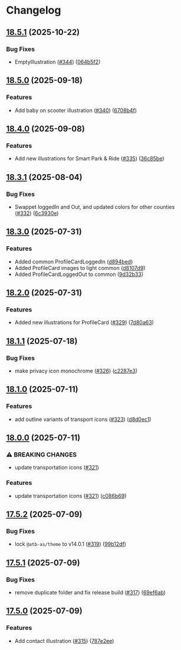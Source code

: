 # Changelog

## [18.5.1](https://github.com/AtB-AS/design-system/compare/generate-assets@v18.5.0...generate-assets@v18.5.1) (2025-10-22)


### Bug Fixes

* EmptyIllustration ([#344](https://github.com/AtB-AS/design-system/issues/344)) ([064b5f2](https://github.com/AtB-AS/design-system/commit/064b5f2550ac952637c847d582027fb212021c6b))

## [18.5.0](https://github.com/AtB-AS/design-system/compare/generate-assets@v18.4.0...generate-assets@v18.5.0) (2025-09-18)


### Features

* Add baby on scooter illustration ([#340](https://github.com/AtB-AS/design-system/issues/340)) ([6708b4f](https://github.com/AtB-AS/design-system/commit/6708b4fb0bd80e091c59885cdb34ee25cdf1077b))

## [18.4.0](https://github.com/AtB-AS/design-system/compare/generate-assets@v18.3.1...generate-assets@v18.4.0) (2025-09-08)


### Features

* Add new illustrations for Smart Park & Ride ([#335](https://github.com/AtB-AS/design-system/issues/335)) ([36c85be](https://github.com/AtB-AS/design-system/commit/36c85bec8c353d69523f1fb89fc60ca35c88c13f))

## [18.3.1](https://github.com/AtB-AS/design-system/compare/generate-assets@v18.3.0...generate-assets@v18.3.1) (2025-08-04)


### Bug Fixes

* Swappet loggedIn and Out, and updated colors for other counties ([#332](https://github.com/AtB-AS/design-system/issues/332)) ([6c3930e](https://github.com/AtB-AS/design-system/commit/6c3930ef5861c1a7041cd5b2a707515bf40ce301))

## [18.3.0](https://github.com/AtB-AS/design-system/compare/generate-assets@v18.2.0...generate-assets@v18.3.0) (2025-07-31)


### Features

* Added common ProfileCardLoggedIn ([d894bed](https://github.com/AtB-AS/design-system/commit/d894bed7e2f62bf6f38e0185cef96c4121006d79))
* Added ProfileCard images to light common ([d8107d9](https://github.com/AtB-AS/design-system/commit/d8107d9a66af65c6fd52f098b7bae127e530d09d))
* Added ProfileCardLoggedOut to common ([9d32b33](https://github.com/AtB-AS/design-system/commit/9d32b331286ab5dd5ee779a3dabe9bc97953825f))

## [18.2.0](https://github.com/AtB-AS/design-system/compare/generate-assets@v18.1.1...generate-assets@v18.2.0) (2025-07-31)


### Features

* Added new illustrations for ProfileCard ([#329](https://github.com/AtB-AS/design-system/issues/329)) ([7d80a63](https://github.com/AtB-AS/design-system/commit/7d80a6396d7fb7031e14a08f1e50efeab8e41cea))

## [18.1.1](https://github.com/AtB-AS/design-system/compare/generate-assets@v18.1.0...generate-assets@v18.1.1) (2025-07-18)


### Bug Fixes

* make privacy icon monochrome ([#326](https://github.com/AtB-AS/design-system/issues/326)) ([c2287e3](https://github.com/AtB-AS/design-system/commit/c2287e398a428022dba05f2399c4ab883ddcdc49))

## [18.1.0](https://github.com/AtB-AS/design-system/compare/generate-assets@v18.0.0...generate-assets@v18.1.0) (2025-07-11)


### Features

* add outline variants of transport icons ([#323](https://github.com/AtB-AS/design-system/issues/323)) ([d8d0ec1](https://github.com/AtB-AS/design-system/commit/d8d0ec1e6c4fc16a22e3de972d8dd82870fa00c6))

## [18.0.0](https://github.com/AtB-AS/design-system/compare/generate-assets@v17.5.2...generate-assets@v18.0.0) (2025-07-11)


### ⚠ BREAKING CHANGES

* update transportation icons ([#321](https://github.com/AtB-AS/design-system/issues/321))

### Features

* update transportation icons ([#321](https://github.com/AtB-AS/design-system/issues/321)) ([c086b69](https://github.com/AtB-AS/design-system/commit/c086b695f8ea06d5f5888b5084a6e354750ef95e))

## [17.5.2](https://github.com/AtB-AS/design-system/compare/generate-assets@v17.5.1...generate-assets@v17.5.2) (2025-07-09)


### Bug Fixes

* lock `@atb-as/theme` to v14.0.1 ([#319](https://github.com/AtB-AS/design-system/issues/319)) ([99b12df](https://github.com/AtB-AS/design-system/commit/99b12df8eec9e908f94c0d4e787626ad33e04007))

## [17.5.1](https://github.com/AtB-AS/design-system/compare/generate-assets@v17.5.0...generate-assets@v17.5.1) (2025-07-09)


### Bug Fixes

* remove duplicate folder and fix release build ([#317](https://github.com/AtB-AS/design-system/issues/317)) ([69ef6ab](https://github.com/AtB-AS/design-system/commit/69ef6ab5db0925a06ffd77a039f5ddff1863c4e3))

## [17.5.0](https://github.com/AtB-AS/design-system/compare/generate-assets@v17.4.0...generate-assets@v17.5.0) (2025-07-09)


### Features

* Add contact illustration ([#315](https://github.com/AtB-AS/design-system/issues/315)) ([787e2ee](https://github.com/AtB-AS/design-system/commit/787e2ee3cb2a59b20400f830e07ecd24e82a0e14))
